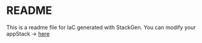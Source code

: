 # README
This is a readme file for IaC generated with StackGen.
You can modify your appStack -> [here](http://main.dev.stackgen.com/appstacks/271ba515-41ba-4cdd-a8b8-298f9d924880)
